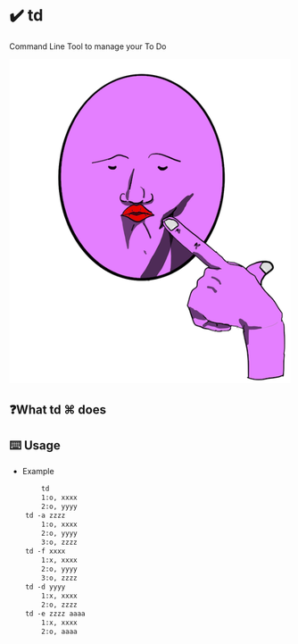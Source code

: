 # ✔️ td 
Command Line Tool to manage your To Do 


![logo](https://github.com/Jinmaro/td/blob/main/IMG_0334.PNG)

## ❓What td ⌘ does


## ⌨️ Usage
 * Example
```shell
    	td
		1:o, xxxx
		2:o, yyyy
	td -a zzzz
		1:o, xxxx
		2:o, yyyy
		3:o, zzzz
	td -f xxxx
		1:x, xxxx
		2:o, yyyy
		3:o, zzzz
	td -d yyyy
		1:x, xxxx
		2:o, zzzz
	td -e zzzz aaaa
		1:x, xxxx
		2:o, aaaa
```
